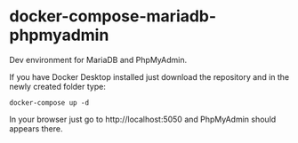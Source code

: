 # docker-compose-mariadb-phpmyadmin
Dev environment for MariaDB and PhpMyAdmin.

If you have Docker Desktop installed just download the repository and in the newly created folder type:

```
docker-compose up -d
```

In your browser just go to http://localhost:5050 and PhpMyAdmin should appears there.